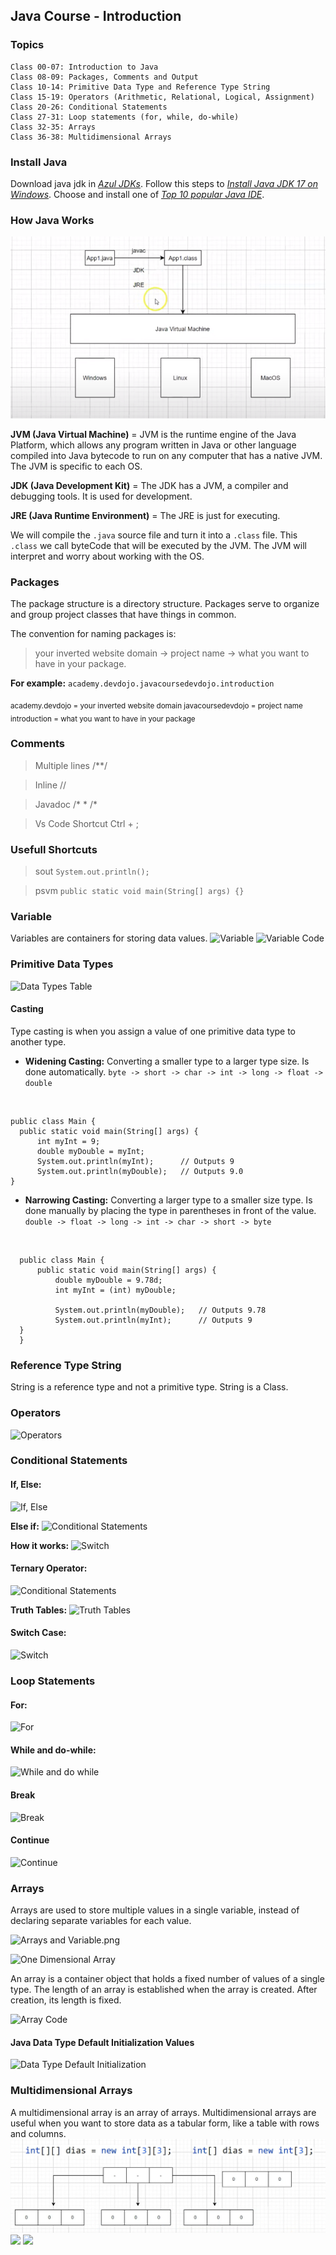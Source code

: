 ## Java Course - Introduction

### Topics 
>
    Class 00-07: Introduction to Java 
    Class 08-09: Packages, Comments and Output
    Class 10-14: Primitive Data Type and Reference Type String
    Class 15-19: Operators (Arithmetic, Relational, Logical, Assignment)
    Class 20-26: Conditional Statements
    Class 27-31: Loop statements (for, while, do-while)
    Class 32-35: Arrays
    Class 36-38: Multidimensional Arrays


### Install Java
Download java jdk in *[Azul JDKs](https://www.azul.com/downloads/?package=jdk)*.
Follow this steps to *[Install Java JDK 17 on Windows](https://www.youtube.com/watch?v=QekeJBShCy4)*.
Choose and install one of *[Top 10 popular Java IDE](https://www.edureka.co/blog/top-10-java-ide/)*.

### How Java Works

![Java](./assets/img/howJavaWorks.PNG)

**JVM (Java Virtual Machine)** = JVM is the runtime engine of the Java Platform, which allows any program written in Java or other language compiled into Java bytecode to run on any computer that has a native JVM. The JVM is specific to each OS.

**JDK (Java Development Kit)** = The JDK has a JVM, a compiler and debugging tools. It is used for development.

**JRE (Java Runtime Environment)** = The JRE is just for executing.

We will compile the `.java` source file and turn it into a `.class` file. This `.class` we call byteCode that will be executed by the JVM. The JVM will interpret and worry about working with the OS.

### Packages
The package structure is a directory structure. Packages serve to organize and group project classes that have things in common.

The convention for naming packages is:
> your inverted website domain -> project name -> what you want to have in your package.

**For example:** 
`academy.devdojo.javacoursedevdojo.introduction`
 
<sub>academy.devdojo = your inverted website domain
javacoursedevdojo = project name
introduction =  what you want to have in your package</sub>

### Comments
> Multiple lines
/**/ 

> Inline
// 

> Javadoc
/* * /* 

> Vs Code Shortcut 
Ctrl + ;

### Usefull Shortcuts
> sout
    `System.out.println();`

> psvm
    `public static void main(String[] args) {}`

### Variable
Variables are containers for storing data values.
![Variable](https://www.masterincoding.com/wp-content/uploads/2019/09/Variables_Java.png)
![Variable Code](http://www.atnyla.com/library/images-tutorials/int-data-type-in-java-3a.PNG)

### Primitive Data Types
![Data Types Table](http://3.bp.blogspot.com/-KmFAkdqT9zQ/VgK_r-KU8aI/AAAAAAAAIik/KbW2AghUtqE/s1600/Java+Tutorial+-+Java+Data+Types+%2528Table%2529.jpg)

#### Casting
Type casting is when you assign a value of one primitive data type to another type.

- **Widening Casting:**
Converting a smaller type to a larger type size. Is done automatically.
`byte -> short -> char -> int -> long -> float -> double`
</br>

  ``` 
  public class Main {
    public static void main(String[] args) {
        int myInt = 9;
        double myDouble = myInt;
        System.out.println(myInt);      // Outputs 9
        System.out.println(myDouble);   // Outputs 9.0
  }
   ```

- **Narrowing Casting:**
Converting a larger type to a smaller size type. Is done manually by placing the type in parentheses in front of the value.
`double -> float -> long -> int -> char -> short -> byte`
</br>

  ``` 
    public class Main {
        public static void main(String[] args) {
            double myDouble = 9.78d;
            int myInt = (int) myDouble;

            System.out.println(myDouble);   // Outputs 9.78
            System.out.println(myInt);      // Outputs 9
    }
    }
   ```
### Reference Type String

String is a reference type and not a primitive type. String is a Class.

### Operators
![Operators](https://javagoal.com/wp-content/uploads/2019/10/21.png)

### Conditional Statements

#### If, Else:
![If, Else](https://www.kirupa.com/cdn-cgi/mirage/5b98c9bce50d51371353da0e31e357abd3025ffac26c90d1618f0ab762e089ed/1280/html5/images/if_else_200_v2.png)

**Else if:** 
![Conditional Statements](https://www.examtray.com/sites/default/files/2019-06/java-if-else-if-control-statements-syntax.jpg)

**How it works:**
![Switch](https://cdn.programiz.com/sites/tutorial2program/files/java-if-else-if-statement.png)

#### Ternary Operator: 
![Conditional Statements](https://media.geeksforgeeks.org/wp-content/uploads/20191122171059/Conditional-or-Ternary-Operator-__-in-Java.jpg)

**Truth Tables:**
![Truth Tables](https://content.codecademy.com/practice/art-for-practice/new-pngs/Boolean-operators-dk.png)

#### Switch Case:
![Switch](https://xperti.io/blogs/wp-content/uploads/2021/06/SwitchCaseStatement.png)


### Loop Statements

#### For:
![For](https://introcs.cs.princeton.edu/java/11cheatsheet/images/for.png)

#### While and do-while:
![While and do while](https://studyopedia.com/wp-content/uploads/2018/05/Difference-between-while-and-do-while-loop-in-Java.png)

#### Break
![Break](https://howtodoinjava.com/wp-content/uploads/2023/01/Java-break-keyword.svg)

#### Continue
![Continue](https://www.scientecheasy.com/wp-content/uploads/2021/05/java-continue-statement.png)

### Arrays

Arrays are used to store multiple values in a single variable, instead of declaring separate variables for each value.

![Arrays and Variable.png](https://jenkov.com/images/java/java-arrays-1.png)

![One Dimensional Array](https://techvidvan.com/tutorials/wp-content/uploads/sites/2/2020/02/one-dimensional-array-in-java.jpg)

An array is a container object that holds a fixed number of values of a single type. The length of an array is established when the array is created. After creation, its length is fixed.

![Array Code](https://linuxhint.com/wp-content/uploads/2022/04/word-image-773.png)

#### Java Data Type Default Initialization Values 
![Data Type Default Initialization](https://www.baeldung.com/wp-content/uploads/2017/12/init1.png)

### Multidimensional Arrays

A multidimensional array is an array of arrays. Multidimensional arrays are useful when you want to store data as a tabular form, like a table with rows and columns.
![Multidimensional Arrays](./assets/img/multidimensionalArrays.png)
![](https://www.softwaretestinghelp.com/wp-content/qa/uploads/2020/01/Representation-of-a-jagged-array.png)
![](http://www.trytoprogram.com/images/c-multidimensional-array.jpg)